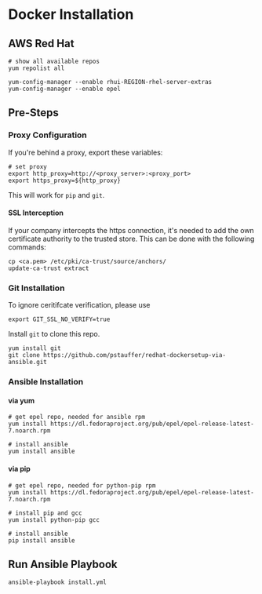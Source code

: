# Docker Installation


## AWS Red Hat
```
# show all available repos
yum repolist all

yum-config-manager --enable rhui-REGION-rhel-server-extras
yum-config-manager --enable epel
```


## Pre-Steps

### Proxy Configuration

If you're behind a proxy, export these variables:
```
# set proxy
export http_proxy=http://<proxy_server>:<proxy_port>
export https_proxy=${http_proxy}
```

This will work for `pip` and `git`.


#### SSL Interception

If your company intercepts the https connection, it's needed to add the own certificate authority to the trusted store.
This can be done with the following commands:
```
cp <ca.pem> /etc/pki/ca-trust/source/anchors/
update-ca-trust extract
```

### Git Installation

To ignore ceritifcate verification, please use
```
export GIT_SSL_NO_VERIFY=true
```

Install `git` to clone this repo.
```
yum install git
git clone https://github.com/pstauffer/redhat-dockersetup-via-ansible.git
```

### Ansible Installation

#### via yum

```
# get epel repo, needed for ansible rpm
yum install https://dl.fedoraproject.org/pub/epel/epel-release-latest-7.noarch.rpm

# install ansible
yum install ansible
```


#### via pip

```
# get epel repo, needed for python-pip rpm
yum install https://dl.fedoraproject.org/pub/epel/epel-release-latest-7.noarch.rpm

# install pip and gcc
yum install python-pip gcc

# install ansible
pip install ansible
```

## Run Ansible Playbook
```
ansible-playbook install.yml
```
